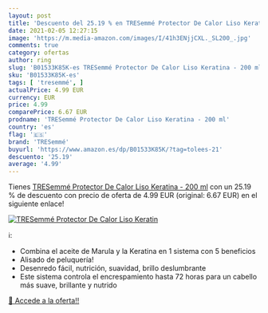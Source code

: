 ```yaml
---
layout: post
title: 'Descuento del 25.19 % en TRESemmé Protector De Calor Liso Keratin'
date: 2021-02-05 12:27:15
image: 'https://m.media-amazon.com/images/I/41h3ENjjCXL._SL200_.jpg'
comments: true
category: ofertas
author: ring
slug: 'B01533K85K-es TRESemmé Protector De Calor Liso Keratina - 200 ml'
sku: 'B01533K85K-es'
tags: [ 'tresemmé', ]
actualPrice: 4.99 EUR
currency: EUR
price: 4.99
comparePrice: 6.67 EUR
prodname: 'TRESemmé Protector De Calor Liso Keratina - 200 ml'
country: 'es'
flag: '🇪🇸'
brand: 'TRESemmé'
buyurl: 'https://www.amazon.es/dp/B01533K85K/?tag=tolees-21'
descuento: '25.19'
average: '4.99'
---
```


Tienes [TRESemmé Protector De Calor Liso Keratina - 200 ml](https://www.amazon.es/dp/B01533K85K/?tag=tolees-21) con un 25.19 % de descuento con precio de oferta de 4.99 EUR (original: 6.67 EUR) en el siguiente enlace!

[![TRESemmé Protector De Calor Liso Keratin](https://m.media-amazon.com/images/I/41h3ENjjCXL._SL200_.jpg)](https://www.amazon.es/dp/B01533K85K/?tag=tolees-21)

ℹ️:

- Combina el aceite de Marula y la Keratina en 1 sistema con 5 beneficios
- Alisado de peluquería!
- Desenredo fácil, nutrición, suavidad, brillo deslumbrante
- Este sistema controla el encrespamiento hasta 72 horas para un cabello más suave, brillante y nutrido

[🛒 Accede a la oferta!!](https://www.amazon.es/dp/B01533K85K/?tag=tolees-21)
